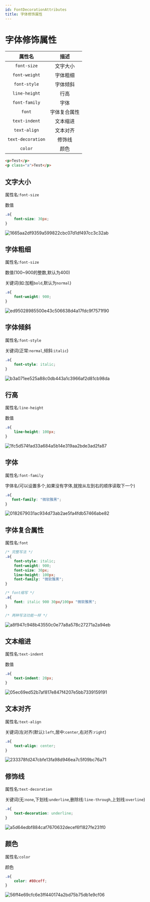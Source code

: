 ```yaml
---
id: FontDecorationAttributes
title: 字体修饰属性
---
```


# 字体修饰属性

|      属性名       |     描述     |
| :---------------: | :----------: |
|    `font-size`    |   文字大小   |
|   `font-weight`   |   字体粗细   |
|   `font-style`    |   字体倾斜   |
|   `line-height`   |     行高     |
|   `font-family`   |     字体     |
|      `font`       | 字体复合属性 |
|   `text-indent`   |   文本缩进   |
|   `text-align`    |   文本对齐   |
| `text-decoration` |    修饰线    |
|      `color`      |     颜色     |

```html showLineNumbers
<p>Test</p>
<p class="a">Test</p>
```

## 文字大小

属性名:`font-size`

数值

```css showLineNumbers
.a{
    font-size: 30px;
}
```

![1665aa2df9359a599822cbc07d1df497cc3c32ab](Assets/1665aa2df9359a599822cbc07d1df497cc3c32ab.png)

## 字体粗细

属性名:`font-size`

数值(100~900的整数,默认为400)

关键词(如:加粗`bold`,默认为`normal`)

```css showLineNumbers
.a{
    font-weight: 900;
}
```

![ed95028985500e43c506638d4a17fdc9f7571f90](Assets/ed95028985500e43c506638d4a17fdc9f7571f90.png)

## 字体倾斜

属性名:`font-style`

关键词(正常:`normal`,倾斜:`italic`)

```css showLineNumbers
.a{
    font-style: italic;
}
```

![b3a071ee525a88c0db443a1c3966af2d81cb98da](Assets/b3a071ee525a88c0db443a1c3966af2d81cb98da.png)

## 行高

属性名:`line-height`

数值

```css showLineNumbers
.a{
    line-height: 100px;
}
```

![1fc5d574fad33a684a5b14e319aa2bde3ad2fa87](Assets/1fc5d574fad33a684a5b14e319aa2bde3ad2fa87.png)

## 字体

属性名:`font-family`

字体名(可以设置多个,如果没有字体,就按从左到右的顺序读取下一个)

```css showLineNumbers
.a{
   font-family: "微软雅黑";
}
```

![0182679031ac934d73ab2ae5fa4fdb57466abe82](Assets/0182679031ac934d73ab2ae5fa4fdb57466abe82.png)

## 字体复合属性

属性名:`font`

```css showLineNumbers
/* 完整写法 */
.a{
    font-style: italic;
    font-weight: 900;
    font-size: 30px;
    line-height: 100px;
    font-family: "微软雅黑";
}

/* font缩写 */
.a{
	font: italic 900 30px/100px "微软雅黑";
}

/* 两种写法功能一样 */
```

![a8f947c948b43550c0e77a8a578c27271a2a94eb](Assets/a8f947c948b43550c0e77a8a578c27271a2a94eb.png)

## 文本缩进

属性名:`text-indent`

数值

```css showLineNumbers
.a{
    text-indent: 20px;
}
```

![05ec69ed52b7af817e847f4207e5bb7339159191](Assets/05ec69ed52b7af817e847f4207e5bb7339159191.png)

## 文本对齐

属性名:`text-align`

关键词(左对齐(默认):`left`,居中:`center`,右对齐:`right`)

```css showLineNumbers
.a{
    text-align: center;
}
```

![233378fd247cbfe13fa98d946ea7c5f09bc76a71](Assets/233378fd247cbfe13fa98d946ea7c5f09bc76a71.png)

## 修饰线

属性名:`text-decoration`

关键词(无:`none`,下划线:`underline`,删除线:`line-through`,上划线:`overline`)

```css showLineNumbers
.a{
    text-decoration: underline;
}
```

![a5d64edbf884caf7670632decef6f1827fe231f0](Assets/a5d64edbf884caf7670632decef6f1827fe231f0.png)

## 颜色

属性名:`color`

颜色

```css showLineNumbers
.a{
    color: #80ceff;
}
```

![56ff4e69cfc6e3ff440174a2bd75b75db1e9cf06](Assets/56ff4e69cfc6e3ff440174a2bd75b75db1e9cf06.png)

